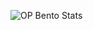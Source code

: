 ![OP Bento Stats](https://opbento.vercel.app/api/bento?n=Subhadeep%20Roy&i=https%3A%2F%2Fi.postimg.cc%2FmkHDT7zq%2Fsubha.jpg&g=subhadeeproy3902&x=mvp_Subha)
